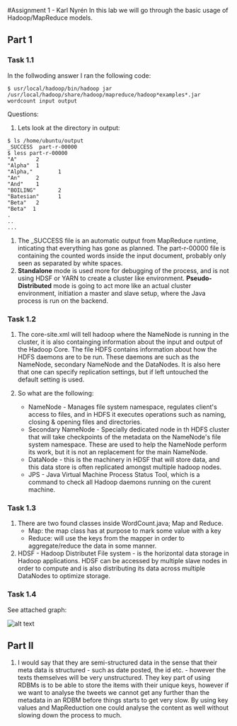 #Assignment 1 - Karl Nyrén
In this lab we will go through the basic usage of Hadoop/MapReduce models.

## Part 1

### Task 1.1
In the follwoding answer I ran the following code:

```shell
$ usr/local/hadoop/bin/hadoop jar /usr/local/hadoop/share/hadoop/mapreduce/hadoop*examples*.jar wordcount input output
```

Questions:
1. Lets look at the directory in output:
```shell
$ ls /home/ubuntu/output
_SUCCESS  part-r-00000
$ less part-r-00000
"A"      2
"Alpha"  1
"Alpha,"        1
"An"     2
"And"    1
"BOILING"       2
"Batesian"      1
"Beta"   2
"Beta"  1
.
..
...
```

1. The _SUCCESS file is an automatic output from MapReduce runtime, inticating that everything has gone as planned. The part-r-00000 file is containing the counted words inside the input document, probably only seen as separated by white spaces. 
2. __Standalone__ mode is used more for debugging of the process, and is not using HDSF or YARN to create a cluster like environment. __Pseudo-Distributed__ mode is going to act more like an actual cluster environment, initiation a master and slave setup, where the Java process is run on the backend.

### Task 1.2

1. The core-site.xml will tell hadoop where the NameNode is running in the cluster, it is also containging information about the input and output of the Hadoop Core. The file HDFS contains information about how the HDFS daemons are to be run. These daemons are such as the NameNode, secondary NameNode and the DataNodes. It is also here that one can specify replication settings, but if left untouched the default setting is used. 
2. So what are the following:
  
    - NameNode - Manages file system namespace, regulates client's access to files, and in HDFS it executes operations such as naming, closing & opening files and directories. 
    - Secondary NameNode - Specially dedicated node in th HDFS cluster that will take checkpoints of the metadata on the NameNode's file system namespace. These are used to help the NameNode perform its work, but it is not an replacement for the main NameNode. 
    - DataNode -  this is the machinery in HDSF that will store data, and this data store is often replicated amongst multiple hadoop nodes.  
    - JPS -  Java Virtual Machine Process Status Tool, which is a command to check all Hadoop daemons running on the curent machine. 

### Task 1.3

1.  There are two found classes inside WordCount.java; Map and Reduce.
    - Map: the map class has at purpose to mark some value with a key
    - Reduce: will use the keys from the mapper in order to aggregate/reduce the data in some manner. 
2. HDSF - Hadoop Distributet File system - is the horizontal data storage in Hadoop applications. HDSF can be accessed by multiple slave nodes in order to compute and is also distributing its data across multiple DataNodes to optimize storage.

### Task 1.4

See attached graph:

![alt text](https://github.com/kethuth/LDSA/blob/A1/word_counts.png)

## Part II

1. I would say that they are semi-structured data in the sense that their meta data is structured - such as date posted, the id etc. - however the texts themselves will be very unstructured. They key part of using RDBMs is to be able to store the items with their unique keys, however if we want to analyse the tweets we cannot get any further than the metadata in an RDBM before things starts to get very slow. By using key values and MapReduction one could analyse the content as well without slowing down the process to much. 


